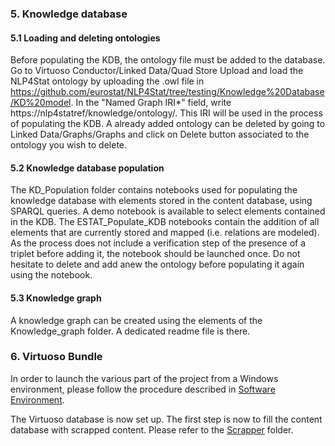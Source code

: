 ### 5. Knowledge database

#### 5.1 Loading and deleting ontologies

Before populating the KDB, the ontology file must be added to the database. Go to Virtuoso Conductor/Linked Data/Quad Store Upload and load the NLP4Stat ontology by uploading the .owl file in https://github.com/eurostat/NLP4Stat/tree/testing/Knowledge%20Database/KD%20model. In the "Named Graph IRI*" field, write https://nlp4statref/knowledge/ontology/. This IRI will be used in the process of populating the KDB.
A already added ontology can be deleted by going to Linked Data/Graphs/Graphs and click on Delete button associated to the ontology you wish to delete. 

#### 5.2 Knowledge database population 

The KD_Population folder contains notebooks used for populating the knowledge database with elements stored in the content database, using SPARQL queries. 
A demo notebook is available to select elements contained in the KDB.
The ESTAT_Populate_KDB notebooks contain the addition of all elements that are currently stored and mapped (i.e. relations are modeled).
As the process does not include a verification step of the presence of a triplet before adding it, the notebook should be launched once. Do not hesitate to delete and add anew the ontology before populating it again using the notebook. 

#### 5.3 Knowledge graph

A knowledge graph can be created using the elements of the Knowledge_graph folder. A dedicated readme file is there. 

### 6. Virtuoso Bundle
In order to launch the various part of the project from a Windows environment, please follow the procedure described in [Software Environment](https://github.com/eurostat/NLP4Stat/tree/testing/Software%20Environment).

The Virtuoso database is now set up. The first step is now to fill the content database with scrapped content. Please refer to the [Scrapper](Scrapper) folder.
